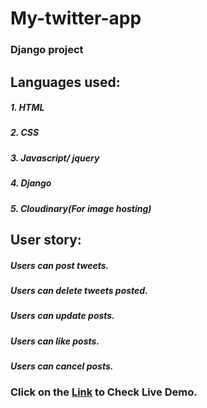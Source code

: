 # My-twitter-app
### Django project

## Languages used:
##### 1. HTML
##### 2. CSS
##### 3. Javascript/ jquery
##### 4. Django
##### 5. Cloudinary(For image hosting)

## User story:
##### Users can post tweets.
##### Users can delete tweets posted.
##### Users can update posts.
##### Users can like posts.
##### Users can cancel posts.






### Click on the [Link](https://twitter-sartaj.herokuapp.com/) to Check Live Demo.


